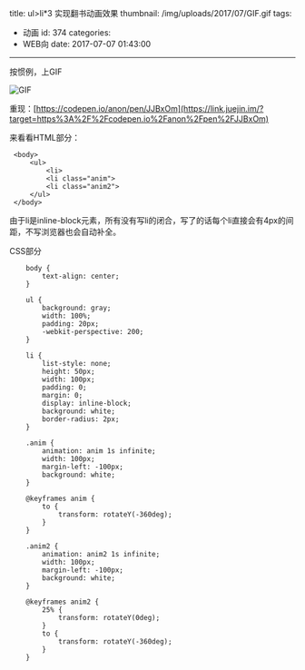 title: ul>li*3 实现翻书动画效果
thumbnail: /img/uploads/2017/07/GIF.gif
tags:
  - 动画
id: 374
categories:
  - WEB向
date: 2017-07-07 01:43:00
---
按惯例，上GIF

![GIF](/img/uploads/2017/07/GIF.gif)

重现：[https://codepen.io/anon/pen/JJBxOm](https://link.juejin.im/?target=https%3A%2F%2Fcodepen.io%2Fanon%2Fpen%2FJJBxOm)

来看看HTML部分：

```
 <body>
     <ul>
         <li>
         <li class="anim">
         <li class="anim2">
     </ul>
 </body> 
```

由于li是inline-block元素，所有没有写li的闭合，写了的话每个li直接会有4px的间距，不写浏览器也会自动补全。

CSS部分

```    
	body {
        text-align: center;
    }
    
    ul {
        background: gray;
        width: 100%;
        padding: 20px;
        -webkit-perspective: 200;
    }
    
    li {
        list-style: none;
        height: 50px;
        width: 100px;
        padding: 0;
        margin: 0;
        display: inline-block;
        background: white;
        border-radius: 2px;
    }
    
    .anim {
        animation: anim 1s infinite;
        width: 100px;
        margin-left: -100px;
        background: white;
    }
    
    @keyframes anim {
        to {
            transform: rotateY(-360deg);
        }
    }
    
    .anim2 {
        animation: anim2 1s infinite;
        width: 100px;
        margin-left: -100px;
        background: white;
    }
    
    @keyframes anim2 {
        25% {
            transform: rotateY(0deg);
        }
        to {
            transform: rotateY(-360deg);
        }
    }
```

